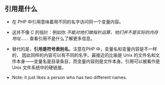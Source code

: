 ## 引用是什么
* 在 PHP 中引用意味着用不同的名字访问同一个变量内容。

* 这并不像 C 的指针：例如你 _不能对他们做指针运算，他们并不是实际的内存地址_…… 查看引用不是什么了解更多信息。 
* 替代的是，__引用是符号表别名__。注意在PHP 中，变量名和变量内容是不一样的， 因此同样的内容可以有不同的名字。最接近的比喻是 Unix 的文件名和文件本身——变量名是目录条目，而变量内容则是文件本身。引用可以被看作是 Unix 文件系统中的硬链接。

* Note: it just likes a person who has two different names.
